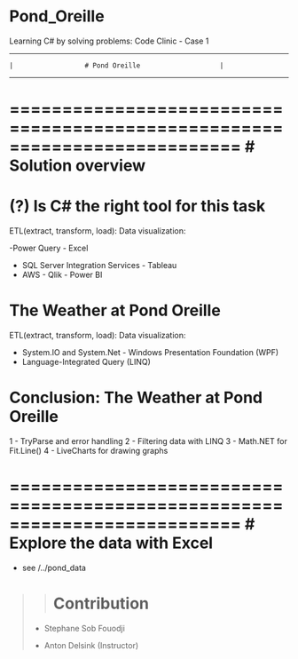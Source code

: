# Pond_Oreille

Learning C# by solving problems: Code Clinic - Case 1

--------------------------------------------------------------
    |                  # Pond Oreille                    |
--------------------------------------------------------------

==========================================================================
                        # Solution overview
==========================================================================
# (?) Is C# the right tool for this task

ETL(extract, transform, load):              Data visualization:

-Power Query                                - Excel
- SQL Server Integration Services           - Tableau
- AWS                                       - Qlik
                                            - Power BI
# The Weather at Pond Oreille

ETL(extract, transform, load):              Data visualization:

- System.IO and System.Net                  - Windows Presentation Foundation (WPF)
- Language-Integrated Query (LINQ) 

# Conclusion: The Weather at Pond Oreille

1 - TryParse and error handling
2 - Filtering data with LINQ
3 - Math.NET for Fit.Line()
4 - LiveCharts for drawing graphs

==========================================================================
                        # Explore the data with Excel
==========================================================================

- see /../pond_data



>>>
>> # Contribution
>
> - Stephane Sob Fouodji
>>
> - Anton Delsink (Instructor)
>
>
>>
